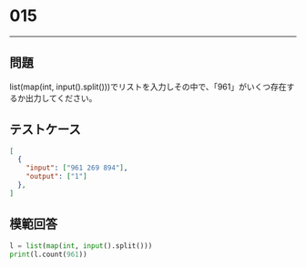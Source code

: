 
# 015

---

## 問題

list(map(int, input().split()))でリストを入力しその中で、「961」がいくつ存在するか出力してください。

## テストケース

```json
[
  {
    "input": ["961 269 894"],
    "output": ["1"]
  },
]
```

## 模範回答

```python
l = list(map(int, input().split()))
print(l.count(961))
```

